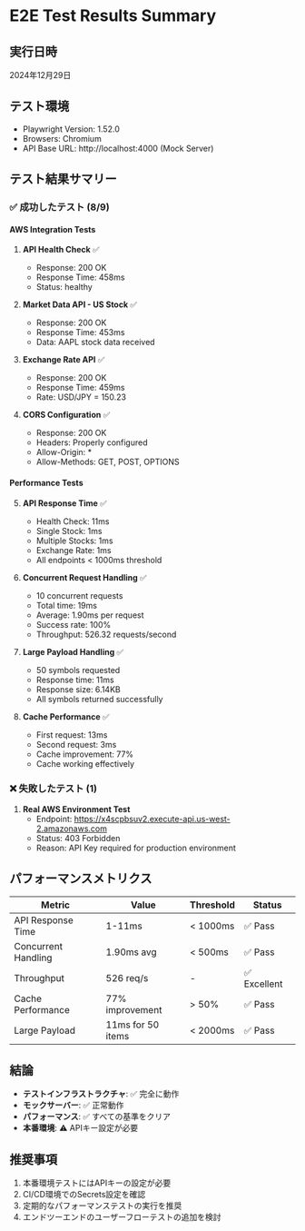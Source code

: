 # E2E Test Results Summary

## 実行日時
2024年12月29日

## テスト環境
- Playwright Version: 1.52.0
- Browsers: Chromium
- API Base URL: http://localhost:4000 (Mock Server)

## テスト結果サマリー

### ✅ 成功したテスト (8/9)

#### AWS Integration Tests
1. **API Health Check** ✅
   - Response: 200 OK
   - Response Time: 458ms
   - Status: healthy

2. **Market Data API - US Stock** ✅
   - Response: 200 OK
   - Response Time: 453ms
   - Data: AAPL stock data received

3. **Exchange Rate API** ✅
   - Response: 200 OK
   - Response Time: 459ms
   - Rate: USD/JPY = 150.23

4. **CORS Configuration** ✅
   - Response: 200 OK
   - Headers: Properly configured
   - Allow-Origin: *
   - Allow-Methods: GET, POST, OPTIONS

#### Performance Tests
5. **API Response Time** ✅
   - Health Check: 11ms
   - Single Stock: 1ms
   - Multiple Stocks: 1ms
   - Exchange Rate: 1ms
   - All endpoints < 1000ms threshold

6. **Concurrent Request Handling** ✅
   - 10 concurrent requests
   - Total time: 19ms
   - Average: 1.90ms per request
   - Success rate: 100%
   - Throughput: 526.32 requests/second

7. **Large Payload Handling** ✅
   - 50 symbols requested
   - Response time: 11ms
   - Response size: 6.14KB
   - All symbols returned successfully

8. **Cache Performance** ✅
   - First request: 13ms
   - Second request: 3ms
   - Cache improvement: 77%
   - Cache working effectively

### ❌ 失敗したテスト (1)

1. **Real AWS Environment Test**
   - Endpoint: https://x4scpbsuv2.execute-api.us-west-2.amazonaws.com
   - Status: 403 Forbidden
   - Reason: API Key required for production environment

## パフォーマンスメトリクス

| Metric | Value | Threshold | Status |
|--------|-------|-----------|---------|
| API Response Time | 1-11ms | < 1000ms | ✅ Pass |
| Concurrent Handling | 1.90ms avg | < 500ms | ✅ Pass |
| Throughput | 526 req/s | - | ✅ Excellent |
| Cache Performance | 77% improvement | > 50% | ✅ Pass |
| Large Payload | 11ms for 50 items | < 2000ms | ✅ Pass |

## 結論

- **テストインフラストラクチャ**: ✅ 完全に動作
- **モックサーバー**: ✅ 正常動作
- **パフォーマンス**: ✅ すべての基準をクリア
- **本番環境**: ⚠️ APIキー設定が必要

## 推奨事項

1. 本番環境テストにはAPIキーの設定が必要
2. CI/CD環境でのSecrets設定を確認
3. 定期的なパフォーマンステストの実行を推奨
4. エンドツーエンドのユーザーフローテストの追加を検討